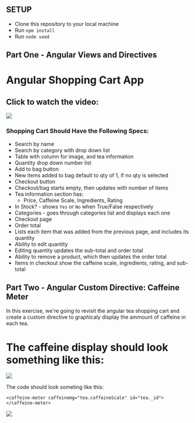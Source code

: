 ## SETUP

- Clone this repository to your local machine
- Run `npm install`
- Run `node seed`

## Part One - Angular Views and Directives
# Angular Shopping Cart App

## Click to watch the video:
[![](https://i.gyazo.com/b83c4f06526777f552cb5d817c24e567.png)](https://vimeo.com/135907781)


### Shopping Cart Should Have the Following Specs:
- Search by name
- Search by category with drop down list
- Table with column for image,  and tea information
- Quantity drop down number list
- Add to bag button
- New items added to bag default to qty of 1, if no qty is selected
- Checkout button
- Checkout/bag starts empty, then updates with number of items
- Tea information section has:
  - Price, Caffeine Scale, Ingredients, Rating
 - In Stock? - shows `Yes` or `No` when True/False respectively
 - Categories - goes through categories list and displays each one
- Checkout page
 - Order total
 - Lists each item that was added from the previous page, and includes its quantity
 - Ability to edit quantity
 - Editing quantity updates the sub-total and order total
 - Ability to remove a product, which then updates the order total
 - Items in checkout show the caffeine scale, ingredients, rating, and sub-total

## Part Two - Angular Custom Directive: Caffeine Meter

In this exercise, we're going to revisit the angular tea shopping cart and create a custom directive to graphicaly display the ammount of caffeine in each tea.

# The caffeine display should look something like this:
![](https://i.gyazo.com/666d37af0d208915f33386ee47e80fb5.png)


The code should look someting like this:
```
<caffeine-meter caffeinemg="tea.caffeineScale" id="tea._id"></caffeine-meter>
```

![](https://i.gyazo.com/8c1d4c68b881d8a0431202e3b7469c8e.png)

